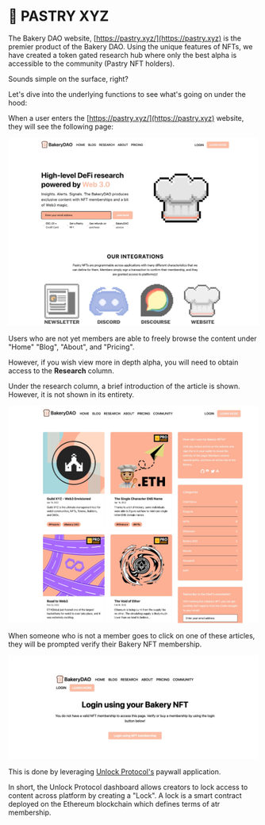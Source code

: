 # 🍰 PASTRY XYZ

The Bakery DAO website, [https://pastry.xyz/](https://pastry.xyz) is the premier product of the Bakery DAO. Using the unique features of NFTs, we have created a token gated research hub where only the best alpha is accessible to the community (Pastry NFT holders).

Sounds simple on the surface, right?&#x20;

Let's dive into the underlying functions to see what's going on under the hood:

When a user enters the [https://pastry.xyz/](https://pastry.xyz) website, they will see the following page:

![](../../.gitbook/assets/56D28D86-5FB0-41F7-A420-883DFF1E00F3.jpeg)

Users who are not yet members are able to freely browse the content under "Home" "Blog", "About", and "Pricing".

However, if you wish view more in depth alpha, you will need to obtain access to the **Research** column.

Under the research column, a brief introduction of the article is shown. However, it is not shown in its entirety.

![](../../.gitbook/assets/9519CF86-D555-455C-8A33-E2E7CB09D4E1.jpeg)

When someone who is not a member goes to click on one of these articles, they will be prompted verify their Bakery NFT membership.

![](../../.gitbook/assets/1D7AACF0-A217-4084-8C34-550018BDEA9B.jpeg)

This is done by leveraging [Unlock Protocol's](https://unlock-protocol.com) paywall application.&#x20;

In short, the Unlock Protocol dashboard allows creators to lock access to content across platform by creating a "Lock". A lock is a smart contract deployed on the Ethereum blockchain which defines terms of atr membership.
